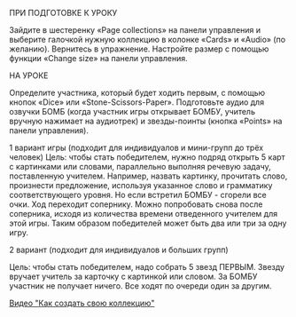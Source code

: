 ПРИ ПОДГОТОВКЕ К УРОКУ

Зайдите в шестеренку «Page collections» на панели управления и выберите галочкой нужную коллекцию в колонке «Cards» и «Audio» (по желанию). Вернитесь в упражнение. Настройте размер с помощью функции «Change size» на панели управления.

НА УРОКЕ

Определите участника, который будет ходить первым, с помощью кнопок «Dice» или «Stone-Scissors-Paper». Подготовьте аудио для озвучки БОМБ (когда участник игры открывает БОМБУ, учитель вручную нажимает на аудиотрек) и звезды-поинты (кнопка «Points» на панели управления).

1 вариант игры (подходит для индивидуалов и мини-групп до трёх человек)
Цель: чтобы стать победителем, нужно подряд открыть 5 карт с картинками или словами, параллельно выполняя речевую задачу, поставленную учителем. Например,
назвать картинку, прочитать слово, произнести предложение, используя указанное слово и грамматику соответствующего уровня.
Но если встретил БОМБУ - сгорели все очки. Ход переходит сопернику. Можно попробовать снова после соперника, исходя из количества времени отведенного учителем для этой игры. Таким образом победителей может быть два или три за одну игру.

2 вариант (подходит для индивидуалов и больших групп)

Цель: чтобы стать победителем, надо собрать 5 звезд ПЕРВЫМ. Звезду вручает учитель за карточку с картинкой или словом. За БОМБУ участник не получает ничего. Все ходят по очереди один за другим.

[Видео "Как создать свою коллекцию"](https://vk.com/videos-127712512?section=album_5&z=video-127712512_456239122%2Fclub127712512%2Fpl_-127712512_5)
